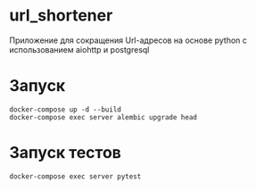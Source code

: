 # url_shortener
Приложение для сокращения Url-адресов на основе python с использованием aiohttp и postgresql

# Запуск
    docker-compose up -d --build
    docker-compose exec server alembic upgrade head

# Запуск тестов
    docker-compose exec server pytest